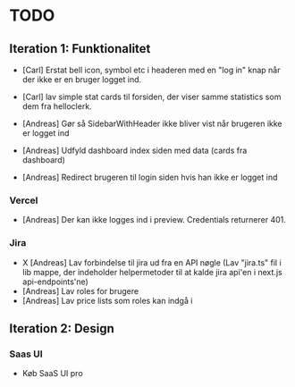 # TODO

## Iteration 1: Funktionalitet

- [Carl] Erstat bell icon, symbol etc i headeren med en "log in" knap når der ikke er en bruger logget ind.
- [Carl] lav simple stat cards til forsiden, der viser samme statistics som dem fra helloclerk.

- [Andreas] Gør så SidebarWithHeader ikke bliver vist når brugeren ikke er logget ind
- [Andreas] Udfyld dashboard index siden med data (cards fra dashboard)
- [Andreas] Redirect brugeren til login siden hvis han ikke er logget ind

### Vercel
- [Andreas] Der kan ikke logges ind i preview. Credentials returnerer 401.

### Jira
- X [Andreas] Lav forbindelse til jira ud fra en API nøgle (Lav "jira.ts" fil i lib mappe, der indeholder helpermetoder til at kalde jira api'en i next.js api-endpoints'ne)
- [Andreas] Lav roles for brugere
- [Andreas] Lav price lists som roles kan indgå i

## Iteration 2: Design

### Saas UI
- Køb SaaS UI pro